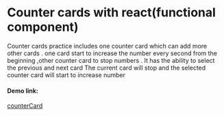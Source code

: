 # Counter cards with react(functional component)

Counter cards practice includes one counter card which can add more other cards .
one card start to increase the number every second from the beginning ,other counter card to stop numbers .
It has the ability to select the previous and next card
The current card will stop and the selected counter card will start to
increase number
#### Demo link:
[counterCard](https://counter-card.netlify.app/)
